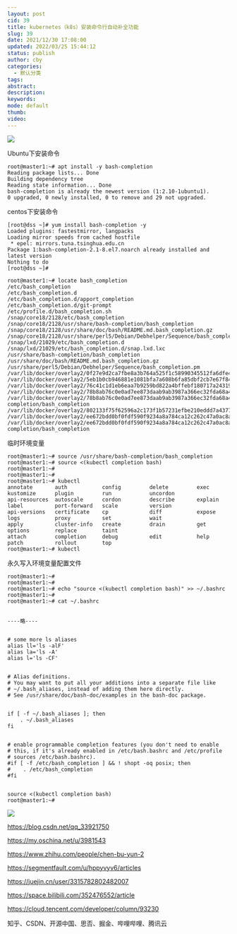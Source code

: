 ```yaml
---
layout: post
cid: 39
title: kubernetes（k8s）安装命令行自动补全功能
slug: 39
date: 2021/12/30 17:08:00
updated: 2022/03/25 15:44:12
status: publish
author: cby
categories: 
  - 默认分类
tags: 
abstract: 
description: 
keywords: 
mode: default
thumb: 
video: 
---
```



![](https://p3-juejin.byteimg.com/tos-cn-i-k3u1fbpfcp/1f6c9c76f1d04d2e9939b271bfcfa0ba~tplv-k3u1fbpfcp-zoom-1.image)

  

Ubuntu下安装命令

  

```
root@master1:~# apt install -y bash-completion
Reading package lists... Done
Building dependency tree      
Reading state information... Done
bash-completion is already the newest version (1:2.10-1ubuntu1).
0 upgraded, 0 newly installed, 0 to remove and 29 not upgraded.
```

  

centos下安装命令

  

```
[root@dss ~]# yum install bash-completion -y
Loaded plugins: fastestmirror, langpacks
Loading mirror speeds from cached hostfile
 * epel: mirrors.tuna.tsinghua.edu.cn
Package 1:bash-completion-2.1-8.el7.noarch already installed and latest version
Nothing to do
[root@dss ~]#
```

  

```
root@master1:~# locate bash_completion
/etc/bash_completion
/etc/bash_completion.d
/etc/bash_completion.d/apport_completion
/etc/bash_completion.d/git-prompt
/etc/profile.d/bash_completion.sh
/snap/core18/2128/etc/bash_completion
/snap/core18/2128/usr/share/bash-completion/bash_completion
/snap/core18/2128/usr/share/doc/bash/README.md.bash_completion.gz
/snap/core18/2128/usr/share/perl5/Debian/Debhelper/Sequence/bash_completion.pm
/snap/lxd/21029/etc/bash_completion.d
/snap/lxd/21029/etc/bash_completion.d/snap.lxd.lxc
/usr/share/bash-completion/bash_completion
/usr/share/doc/bash/README.md.bash_completion.gz
/usr/share/perl5/Debian/Debhelper/Sequence/bash_completion.pm
/var/lib/docker/overlay2/0f27e9d2ca7fbe8a3b764a525f1c58990345512fa6dfe4162aba3e05ccff5b56/diff/etc/bash_completion.d
/var/lib/docker/overlay2/5eb1b0cb946881e1081bfa7a608b6fa85dbf2cb7e67f84b038f3b8a85bd13196/diff/usr/local/lib/node_modules/npm/node_modules/dashdash/etc/dashdash.bash_completion.in
/var/lib/docker/overlay2/76c41c1d1eb6eaa7b9259bd822a4bffebf180717a24319d2ffec3b4dcae0e66a/merged/etc/bash_completion.d
/var/lib/docker/overlay2/78b8ab76c0e0ad7ee873daab9ab3987a366ec32fda68a4bb56a218c7f8806a58/merged/etc/profile.d/bash_completion.sh
/var/lib/docker/overlay2/78b8ab76c0e0ad7ee873daab9ab3987a366ec32fda68a4bb56a218c7f8806a58/merged/usr/share/bash-completion/bash_completion
/var/lib/docker/overlay2/802133f75f62596a2c173f1b57231efbe210eddd7a43770a62ca94c86ce2ca56/merged/usr/local/lib/node_modules/npm/node_modules/dashdash/etc/dashdash.bash_completion.in
/var/lib/docker/overlay2/ee672bdd0bf0fdf590f9234a8a784ca12c262c47a0ac8ab91acc0942dfafc339/diff/etc/profile.d/bash_completion.sh
/var/lib/docker/overlay2/ee672bdd0bf0fdf590f9234a8a784ca12c262c47a0ac8ab91acc0942dfafc339/diff/usr/share/bash-completion/bash_completion
```

  

临时环境变量

  

```
root@master1:~# source /usr/share/bash-completion/bash_completion
root@master1:~# source <(kubectl completion bash)
root@master1:~#
root@master1:~#
root@master1:~# kubectl
annotate       auth           config         delete         exec           kustomize      plugin         run            uncordon
api-resources  autoscale      cordon         describe       explain        label          port-forward   scale          version
api-versions   certificate    cp             diff           expose         logs           proxy          set            wait
apply          cluster-info   create         drain          get            options        replace        taint          
attach         completion     debug          edit           help           patch          rollout        top            
root@master1:~# kubectl
```

  

永久写入环境变量配置文件

  

```
root@master1:~#
root@master1:~#
root@master1:~# echo "source <(kubectl completion bash)" >> ~/.bashrc
root@master1:~#
root@master1:~# cat ~/.bashrc


----略----


# some more ls aliases
alias ll='ls -alF'
alias la='ls -A'
alias l='ls -CF'


# Alias definitions.
# You may want to put all your additions into a separate file like
# ~/.bash_aliases, instead of adding them here directly.
# See /usr/share/doc/bash-doc/examples in the bash-doc package.


if [ -f ~/.bash_aliases ]; then
    . ~/.bash_aliases
fi


# enable programmable completion features (you don't need to enable
# this, if it's already enabled in /etc/bash.bashrc and /etc/profile
# sources /etc/bash.bashrc).
#if [ -f /etc/bash_completion ] && ! shopt -oq posix; then
#    . /etc/bash_completion
#fi


source <(kubectl completion bash)
root@master1:~#
```

  

  

![](https://p3-juejin.byteimg.com/tos-cn-i-k3u1fbpfcp/f15584c5a770436f943162d88635f215~tplv-k3u1fbpfcp-zoom-1.image)  

  
  

https://blog.csdn.net/qq_33921750

https://my.oschina.net/u/3981543

https://www.zhihu.com/people/chen-bu-yun-2

https://segmentfault.com/u/hppyvyv6/articles

https://juejin.cn/user/3315782802482007

https://space.bilibili.com/352476552/article

https://cloud.tencent.com/developer/column/93230

知乎、CSDN、开源中国、思否、掘金、哔哩哔哩、腾讯云

```